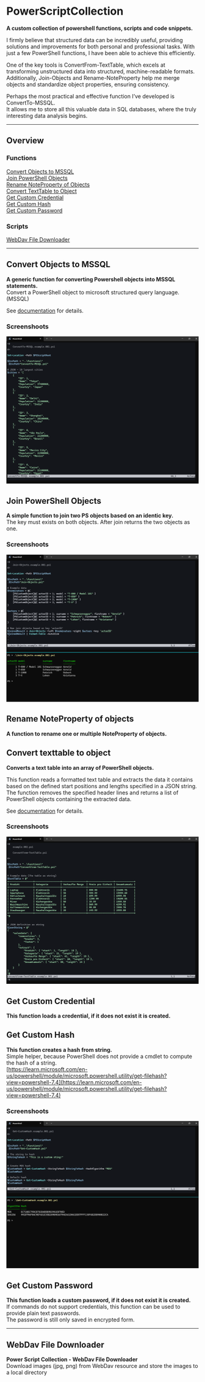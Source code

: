 # PowerScriptCollection 

__A custom collection of powershell functions, scripts and code snippets.__  

I firmly believe that structured data can be incredibly useful, providing solutions and improvements for both personal and professional tasks. With just a few PowerShell functions, I have been able to achieve this efficiently.  

One of the key tools is ConvertFrom-TextTable, which excels at transforming unstructured data into structured, machine-readable formats. Additionally, Join-Objects and Rename-NoteProperty help me merge objects and standardize object properties, ensuring consistency.  

Perhaps the most practical and effective function I’ve developed is ConvertTo-MSSQL.  
It allows me to store all this valuable data in SQL databases, where the truly interesting data analysis begins.


---

## Overview

### Functions

[Convert Objects to MSSQL](#convert-objects-to-mssql)  
[Join PowerShell Objects](#join-powershell-objects)  
[Rename NoteProperty of Objects](#rename-noteproperty-of-objects)  
[Convert TextTable to Object](#convert-texttable-to-object)  
[Get Custom Credential](#get-custom-credential)  
[Get Custom Hash](#get-custom-hash)  
[Get Custom Password](#get-custom-password)  

### Scripts

[WebDav File Downloader](#webdav-file-downloader)  

---

## Convert Objects to MSSQL

__A generic function for converting Powershell objects into MSSQL statements.__  
Convert a PowerShell object to microsoft structured query language. (MSSQL)  

See [documentation](docs/ConvertTo-MSSQL.md) for details.


### Screenshoots

![ConvertFrom-TextTable.001.jpg](images/ConvertTo-MSSQL.webp)


## Join PowerShell Objects

__A simple function to join two PS objects based on an identic key.__  
The key must exists on both objects. After join returns the two objects as one.

### Screenshoots

![ConvertFrom-TextTable.001.jpg](images/Join-Objects-1.png)

## Rename NoteProperty of objects

__A function to rename one or multiple NoteProperty of objects.__


## Convert texttable to object

__Converts a text table into an array of PowerShell objects.__  

This function reads a formatted text table and extracts the data it contains
based on the defined start positions and lengths specified in a JSON string.
The function removes the specified header lines and returns a list of
PowerShell objects containing the extracted data.

See [documentation](docs/ConvertFrom-TextTable.md) for details.


### Screenshoots

![ConvertFrom-TextTable.001.jpg](images/ConvertFrom-TextTable.webp)


## Get Custom Credential

__This function loads a credential, if it does not exist it is created.__



## Get Custom Hash

__This function creates a hash from string.__  
Simple helper, because PowerShell does not provide a cmdlet to compute the hash of a string.  
[https://learn.microsoft.com/en-us/powershell/module/microsoft.powershell.utility/get-filehash?view=powershell-7.4](https://learn.microsoft.com/en-us/powershell/module/microsoft.powershell.utility/get-filehash?view=powershell-7.4)


### Screenshoots

![ConvertFrom-TextTable.001.jpg](images/Get-CustomHash-1.png)


## Get Custom Password

__This function loads a custom password, if it does not exist it is created.__  
If commands do not support credentials, this function can be used to provide plain text passwords.  
The password is still only saved in encrypted form.

---

## WebDav File Downloader

__Power Script Collection - WebDav File Downloader__  
Download images (jpg, png) from WebDav resource and store the images to a local directory